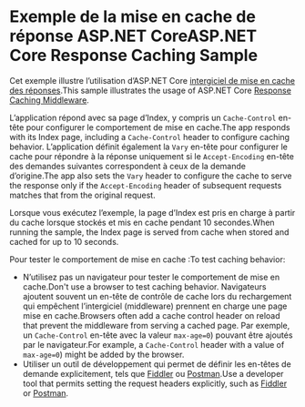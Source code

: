 # <a name="aspnet-core-response-caching-sample"></a><span data-ttu-id="403b5-101">Exemple de la mise en cache de réponse ASP.NET Core</span><span class="sxs-lookup"><span data-stu-id="403b5-101">ASP.NET Core Response Caching Sample</span></span>

<span data-ttu-id="403b5-102">Cet exemple illustre l’utilisation d’ASP.NET Core [intergiciel de mise en cache des réponses](https://docs.microsoft.com/aspnet/core/performance/caching/middleware).</span><span class="sxs-lookup"><span data-stu-id="403b5-102">This sample illustrates the usage of ASP.NET Core [Response Caching Middleware](https://docs.microsoft.com/aspnet/core/performance/caching/middleware).</span></span>

<span data-ttu-id="403b5-103">L’application répond avec sa page d’Index, y compris un `Cache-Control` en-tête pour configurer le comportement de mise en cache.</span><span class="sxs-lookup"><span data-stu-id="403b5-103">The app responds with its Index page, including a `Cache-Control` header to configure caching behavior.</span></span> <span data-ttu-id="403b5-104">L’application définit également la `Vary` en-tête pour configurer le cache pour répondre à la réponse uniquement si le `Accept-Encoding` en-tête des demandes suivantes correspondent à ceux de la demande d’origine.</span><span class="sxs-lookup"><span data-stu-id="403b5-104">The app also sets the `Vary` header to configure the cache to serve the response only if the `Accept-Encoding` header of subsequent requests matches that from the original request.</span></span>

<span data-ttu-id="403b5-105">Lorsque vous exécutez l’exemple, la page d’Index est pris en charge à partir du cache lorsque stockés et mis en cache pendant 10 secondes.</span><span class="sxs-lookup"><span data-stu-id="403b5-105">When running the sample, the Index page is served from cache when stored and cached for up to 10 seconds.</span></span>

<span data-ttu-id="403b5-106">Pour tester le comportement de mise en cache :</span><span class="sxs-lookup"><span data-stu-id="403b5-106">To test caching behavior:</span></span>

* <span data-ttu-id="403b5-107">N’utilisez pas un navigateur pour tester le comportement de mise en cache.</span><span class="sxs-lookup"><span data-stu-id="403b5-107">Don't use a browser to test caching behavior.</span></span> <span data-ttu-id="403b5-108">Navigateurs ajoutent souvent un en-tête de contrôle de cache lors du rechargement qui empêchent l’intergiciel (middleware) prennent en charge une page mise en cache.</span><span class="sxs-lookup"><span data-stu-id="403b5-108">Browsers often add a cache control header on reload that prevent the middleware from serving a cached page.</span></span> <span data-ttu-id="403b5-109">Par exemple, un `Cache-Control` en-tête avec la valeur `max-age=0`) pouvant être ajoutés par le navigateur.</span><span class="sxs-lookup"><span data-stu-id="403b5-109">For example, a `Cache-Control` header with a value of `max-age=0`) might be added by the browser.</span></span>
* <span data-ttu-id="403b5-110">Utiliser un outil de développement qui permet de définir les en-têtes de demande explicitement, tels que <a href="https://www.telerik.com/fiddler">Fiddler</a> ou <a href="https://www.getpostman.com/">Postman</a>.</span><span class="sxs-lookup"><span data-stu-id="403b5-110">Use a developer tool that permits setting the request headers explicitly, such as <a href="https://www.telerik.com/fiddler">Fiddler</a> or <a href="https://www.getpostman.com/">Postman</a>.</span></span>
